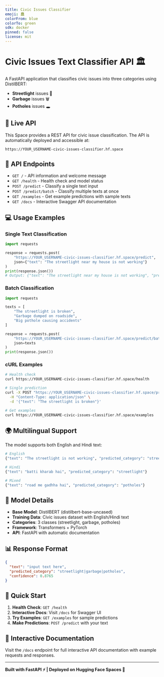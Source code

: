 ```yaml
---
title: Civic Issues Classifier
emoji: 🏛️
colorFrom: blue
colorTo: green
sdk: docker
pinned: false
license: mit
---
```


# Civic Issues Text Classifier API 🏛️

A FastAPI application that classifies civic issues into three categories using DistilBERT:
- **Streetlight** issues 🚦
- **Garbage** issues 🗑️  
- **Potholes** issues 🕳️

## 🚀 Live API

This Space provides a REST API for civic issue classification. The API is automatically deployed and accessible at:

```
https://YOUR_USERNAME-civic-issues-classifier.hf.space
```

## 📡 API Endpoints

- `GET /` - API information and welcome message
- `GET /health` - Health check and model status
- `POST /predict` - Classify a single text input
- `POST /predict/batch` - Classify multiple texts at once
- `GET /examples` - Get example predictions with sample texts
- `GET /docs` - Interactive Swagger API documentation

## 💻 Usage Examples

### Single Text Classification

```python
import requests

response = requests.post(
    "https://YOUR_USERNAME-civic-issues-classifier.hf.space/predict",
    json={"text": "The streetlight near my house is not working"}
)
print(response.json())
# Output: {"text": "The streetlight near my house is not working", "predicted_category": "streetlight", "confidence": 0.9234}
```

### Batch Classification

```python
import requests

texts = [
    "The streetlight is broken",
    "Garbage dumped on roadside", 
    "Big pothole causing accidents"
]

response = requests.post(
    "https://YOUR_USERNAME-civic-issues-classifier.hf.space/predict/batch",
    json=texts
)
print(response.json())
```

### cURL Examples

```bash
# Health check
curl https://YOUR_USERNAME-civic-issues-classifier.hf.space/health

# Single prediction
curl -X POST "https://YOUR_USERNAME-civic-issues-classifier.hf.space/predict" \
  -H "Content-Type: application/json" \
  -d '{"text": "The streetlight is broken"}'

# Get examples
curl https://YOUR_USERNAME-civic-issues-classifier.hf.space/examples
```

## 🌍 Multilingual Support

The model supports both English and Hindi text:

```python
# English
{"text": "The streetlight is not working", "predicted_category": "streetlight"}

# Hindi
{"text": "batti kharab hai", "predicted_category": "streetlight"}

# Mixed
{"text": "road me gadhha hai", "predicted_category": "potholes"}
```

## 🔧 Model Details

- **Base Model**: DistilBERT (distilbert-base-uncased)
- **Training Data**: Civic issues dataset with English/Hindi text
- **Categories**: 3 classes (streetlight, garbage, potholes)
- **Framework**: Transformers + PyTorch
- **API**: FastAPI with automatic documentation

## 📊 Response Format

```json
{
  "text": "input text here",
  "predicted_category": "streetlight|garbage|potholes", 
  "confidence": 0.8765
}
```

## 🚀 Quick Start

1. **Health Check**: `GET /health`
2. **Interactive Docs**: Visit `/docs` for Swagger UI
3. **Try Examples**: `GET /examples` for sample predictions
4. **Make Predictions**: `POST /predict` with your text

## 📖 Interactive Documentation

Visit the `/docs` endpoint for full interactive API documentation with example requests and responses.

---

**Built with FastAPI ⚡ | Deployed on Hugging Face Spaces 🤗**